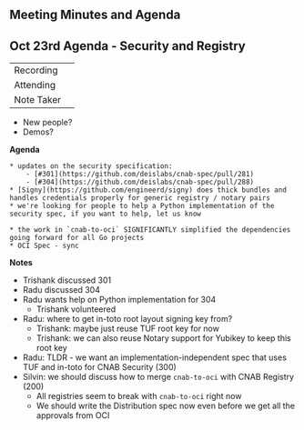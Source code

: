## Meeting Minutes and Agenda

## **Oct 23rd Agenda - Security and Registry**

|  |  | 
| -------- | -------- |
| Recording  |  |
| Attending  |  |
| Note Taker |  |

* New people?
* Demos?

**Agenda**

    * updates on the security specification: 
        - [#301](https://github.com/deislabs/cnab-spec/pull/281)
        - [#304](https://github.com/deislabs/cnab-spec/pull/288)
    * [Signy](https://github.com/engineerd/signy) does thick bundles and handles credentials properly for generic registry / notary pairs
    * we're looking for people to help a Python implementation of the security spec, if you want to help, let us know

    * the work in `cnab-to-oci` SIGNIFICANTLY simplified the dependencies going forward for all Go projects
    * OCI Spec - sync
    
**Notes**

 * Trishank discussed 301
 * Radu discussed 304
 * Radu wants help on Python implementation for 304
   * Trishank volunteered
 * Radu: where to get in-toto root layout signing key from?
   * Trishank: maybe just reuse TUF root key for now
   * Trishank: we can also reuse Notary support for Yubikey to keep this root key
 * Radu: TLDR - we want an implementation-independent spec that uses TUF and in-toto for CNAB Security (300)
 * Silvin: we should discuss how to merge `cnab-to-oci` with CNAB Registry (200)
   * All registries seem to break with `cnab-to-oci` right now
   * We should write the Distribution spec now even before we get all the approvals from OCI